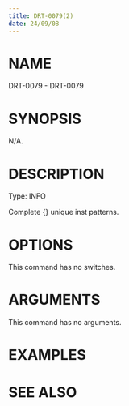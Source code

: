```yaml
---
title: DRT-0079(2)
date: 24/09/08
---
```


# NAME

DRT-0079 - DRT-0079

# SYNOPSIS

N/A.

# DESCRIPTION

Type: INFO

Complete {} unique inst patterns.

# OPTIONS

This command has no switches.

# ARGUMENTS

This command has no arguments.

# EXAMPLES

# SEE ALSO
